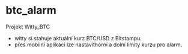 # btc_alarm
Projekt Witty_BTC

- witty si stahuje aktuální kurz BTC/USD z Bitstampu. 
- přes mobilní aplikaci lze nastavithorní a dolní limity kurzu pro alarm.

